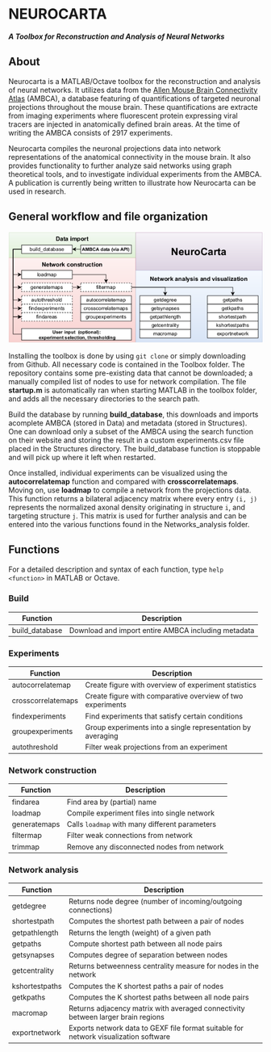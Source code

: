 
# NEUROCARTA 
***A Toolbox for Reconstruction and Analysis of Neural Networks***  
  
## About  
Neurocarta is a MATLAB/Octave toolbox for the reconstruction and analysis of neural networks. It utilizes data from the [Allen Mouse Brain Connectivity Atlas](https://connectivity.brain-map.org) (AMBCA), a database featuring of quantifications of targeted neuronal projections throughout the mouse brain. These quantifications are extracte from imaging experiments where fluorescent protein expressing viral tracers are injected in anatomically defined brain areas. At the time of writing the AMBCA consists of 2917 experiments.

Neurocarta compiles the neuronal projections data into network representations of the anatomical connectivity in the mouse brain. It also provides functionality to further analyze said networks using graph theoretical tools, and to investigate individual experiments from the AMBCA. A publication is currently being written to illustrate how Neurocarta can be used in research.
  
## General workflow and file organization  
  
![Neurocarta flow chart](https://raw.githubusercontent.com/DepartmentofNeurophysiology/Neurocarta/refs/heads/main/Documentation/flowchart.png)

Installing the toolbox is done by using `git clone` or simply downloading from Github. All necessary code is contained in the Toolbox folder. The repository contains some pre-existing data that cannot be downloaded; a manually compiled list of nodes to use for network compilation. The file **startup.m** is automatically ran when starting MATLAB in the toolbox folder, and adds all the necessary directories to the search path.

Build the database by running **build_database**, this downloads and imports acomplete AMBCA (stored in Data) and metadata (stored in Structures). One can download only a subset of the AMBCA using the search function on their website and storing the result in a custom experiments.csv file placed in the Structures directory. The build_database function is stoppable and will pick up where it left when restarted.

Once installed, individual experiments can be visualized using the **autocorrelatemap** function and compared with **crosscorrelatemaps**. Moving on, use **loadmap** to compile a network from the projections data. This function returns a bilateral adjacency matrix where every entry `(i, j)` represents the normalized axonal density originating in structure `i`, and targeting structure `j`. This matrix is used for further analysis and can be entered into the various functions found in the Networks_analysis folder.
  
## Functions  
For a detailed description and syntax of each function, type ```help <function>``` in MATLAB or Octave.  
  
### Build

Function|Description
---|---
build_database | Download and import entire AMBCA including metadata
  
### Experiments

Function|Description
---|---
autocorrelatemap|Create figure with overview of experiment statistics
crosscorrelatemaps|Create figure with comparative overview of two experiments
findexperiments|Find experiments that satisfy certain conditions
groupexperiments|Group experiments into a single representation by averaging
autothreshold|Filter weak projections from an experiment


### Network construction

Function|Description
---|---
findarea|Find area by (partial) name
loadmap|Compile experiment files into single network
generatemaps|Calls `loadmap` with many different parameters
filtermap|Filter weak connections from network
trimmap|Remove any disconnected nodes from network

### Network analysis

Function|Description
---|---
getdegree|Returns node degree (number of incoming/outgoing connections)
shortestpath|Computes the shortest path between a pair of nodes
getpathlength|Returns the length (weight) of a given path
getpaths|Compute shortest path between all node pairs
getsynapses|Computes degree of separation between nodes
getcentrality|Returns betweenness centrality measure for nodes in the network
kshortestpaths|Computes the K shortest paths a pair of nodes
getkpaths|Computes the K shortest paths between all node pairs
macromap|Returns adjacency matrix with averaged connectivity between larger brain regions
exportnetwork|Exports network data to GEXF file format suitable for network visualization software

